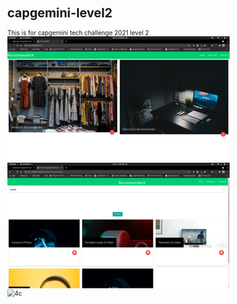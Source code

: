 # capgemini-level2
This is for capgemini tech challenge 2021 level 2
![1c](https://github.com/Yashprime1/capgemini-level2/blob/main/readme/Screenshot%20from%202021-07-20%2000-28-02.png)
![3c](https://github.com/Yashprime1/capgemini-level2/blob/main/readme/Screenshot%20from%202021-07-20%2000-28-18.png)
![4c](https://user-images.githubusercontent.com/63970982/93022614-d0697e80-f607-11ea-839d-2b5975576799.png)
